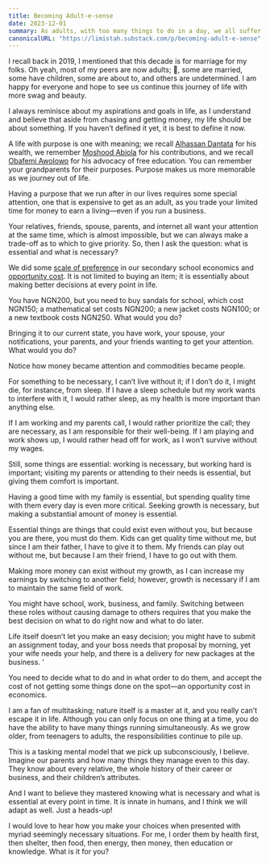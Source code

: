 ```yaml
---
title: Becoming Adult-e-sense
date: 2023-12-01
summary: As adults, with too many things to do in a day, we all suffer from conflicting interests in our limited time. Let's explore how to integrate our daily routines with our life's purpose.
canonicalURL: "https://limistah.substack.com/p/becoming-adult-e-sense"
---
```


I recall back in 2019, I mentioned that this decade is for marriage for my folks. Oh yeah, most of my peers are now adults; 🎉, some are married, some have children, some are about to, and others are undetermined. I am happy for everyone and hope to see us continue this journey of life with more swag and beauty.

I always reminisce about my aspirations and goals in life, as I understand and believe that aside from chasing and getting money, my life should be about something. If you haven’t defined it yet, it is best to define it now.

A life with purpose is one with meaning; we recall [Alhassan Dantata](https://en.wikipedia.org/wiki/Alhassan_Dantata) for his wealth, we remember [Moshood Abiola](https://en.wikipedia.org/wiki/Moshood_Abiola) for his contributions, and we recall [Obafemi Awolowo](https://en.wikipedia.org/wiki/Obafemi_Awolowo) for his advocacy of free education. You can remember your grandparents for their purposes. Purpose makes us more memorable as we journey out of life.

Having a purpose that we run after in our lives requires some special attention, one that is expensive to get as an adult, as you trade your limited time for money to earn a living—even if you run a business.

Your relatives, friends, spouse, parents, and internet all want your attention at the same time, which is almost impossible, but we can always make a trade-off as to which to give priority. So, then I ask the question: what is essential and what is necessary?

We did some [scale of preference](https://www.legit.ng/1082806-what-scale-preference-economics.html) in our secondary school economics and [opportunity cost](https://study.com/academy/lesson/opportunity-cost-formula-analysis.html). It is not limited to buying an item; it is essentially about making better decisions at every point in life.

You have NGN200, but you need to buy sandals for school, which cost NGN150; a mathematical set costs NGN200; a new jacket costs NGN100; or a new textbook costs NGN250. What would you do?

Bringing it to our current state, you have work, your spouse, your notifications, your parents, and your friends wanting to get your attention. What would you do?

Notice how money became attention and commodities became people.

For something to be necessary, I can’t live without it; if I don’t do it, I might die, for instance, from sleep. If I have a sleep schedule but my work wants to interfere with it, I would rather sleep, as my health is more important than anything else.

If I am working and my parents call, I would rather prioritize the call; they are necessary, as I am responsible for their well-being. If I am playing and work shows up, I would rather head off for work, as I won’t survive without my wages.

Still, some things are essential: working is necessary, but working hard is important; visiting my parents or attending to their needs is essential, but giving them comfort is important.

Having a good time with my family is essential, but spending quality time with them every day is even more critical. Seeking growth is necessary, but making a substantial amount of money is essential.

Essential things are things that could exist even without you, but because you are there, you must do them. Kids can get quality time without me, but since I am their father, I have to give it to them. My friends can play out without me, but because I am their friend, I have to go out with them.

Making more money can exist without my growth, as I can increase my earnings by switching to another field; however, growth is necessary if I am to maintain the same field of work.

You might have school, work, business, and family. Switching between these roles without causing damage to others requires that you make the best decision on what to do right now and what to do later.

Life itself doesn’t let you make an easy decision; you might have to submit an assignment today, and your boss needs that proposal by morning, yet your wife needs your help, and there is a delivery for new packages at the business. '

You need to decide what to do and in what order to do them, and accept the cost of not getting some things done on the spot—an opportunity cost in economics.

I am a fan of multitasking; nature itself is a master at it, and you really can’t escape it in life. Although you can only focus on one thing at a time, you do have the ability to have many things running simultaneously. As we grow older, from teenagers to adults, the responsibilities continue to pile up.

This is a tasking mental model that we pick up subconsciously, I believe. Imagine our parents and how many things they manage even to this day. They know about every relative, the whole history of their career or business, and their children’s attributes.

And I want to believe they mastered knowing what is necessary and what is essential at every point in time. It is innate in humans, and I think we will adapt as well. Just a heads-up!

I would love to hear how you make your choices when presented with myriad seemingly necessary situations. For me, I order them by health first, then shelter, then food, then energy, then money, then education or knowledge. What is it for you?